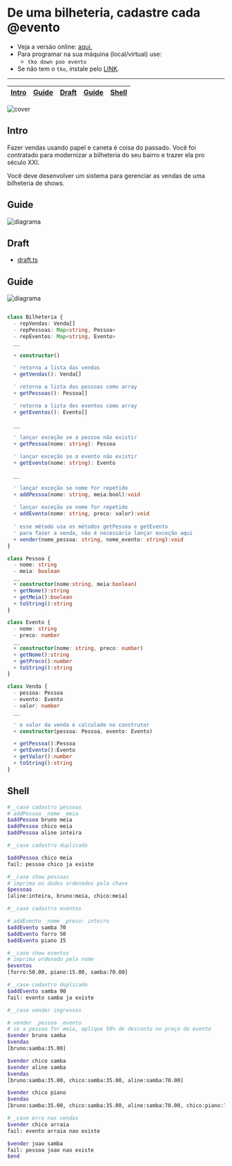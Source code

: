 # De uma bilheteria, cadastre cada @evento

- Veja a versão online: [aqui.](https://github.com/qxcodepoo/arcade/blob/master/base/evento/Readme.md)
- Para programar na sua máquina (local/virtual) use:
  - `tko down poo evento`
- Se não tem o `tko`, instale pelo [LINK](https://github.com/senapk/tko#tko).

---

<!-- toch -->
[Intro](#intro) | [Guide](#guide) | [Draft](#draft) | [Guide](#guide) | [Shell](#shell)
-- | -- | -- | -- | --
<!-- toch -->

![cover](https://raw.githubusercontent.com/qxcodepoo/arcade/master/base/evento/cover.jpg)

## Intro

Fazer vendas usando papel e caneta é coisa do passado. Você foi contratado para modernizar a bilheteria do seu bairro e trazer ela pro século XXI.

Você deve desenvolver um sistema para gerenciar as vendas de uma bilheteria de shows.

## Guide

![diagrama](https://raw.githubusercontent.com/qxcodepoo/arcade/master/base/evento/diagrama.png)

## Draft

- [draft.ts](https://github.com/qxcodepoo/arcade/blob/master/base/evento/.cache/draft.ts)

## Guide

![diagrama](https://raw.githubusercontent.com/qxcodepoo/arcade/master/base/evento/diagrama.png)

<!-- load diagrama.puml fenced=ts:filter -->

```ts

class Bilheteria {
  - repVendas: Venda[]
  - repPessoas: Map<string, Pessoa>
  - repEventos: Map<string, Evento>
  __

  + constructor()    

  ' retorna a lista das vendas
  + getVendas(): Venda[]

  ' retorna a lista das pessoas como array
  + getPessoas(): Pessoa[]

  ' retorna a lista dos eventos como array
  + getEventos(): Evento[]
  
  __

  ' lançar exceção se a pessoa não existir
  + getPessoa(nome: string): Pessoa

  ' lançar exceção se o evento não existir
  + getEvento(nome: string): Evento

  __

  ' lançar exceção se nome for repetido
  + addPessoa(nome: string, meia:bool):void 
  
  ' lançar exceção se nome for repetido
  + addEvento(nome: string, preco: valor):void 
  
  ' esse método usa os métodos getPessoa e getEvento
  ' para fazer a venda, não é necessário lançar exceção aqui
  + vender(nome_pessoa: string, nome_evento: string):void 
}

class Pessoa {
  - nome: string
  - meia: boolean
  __
  + constructor(nome:string, meia:boolean)
  + getNome():string
  + getMeia():boolean
  + toString():string
}

class Evento {
  - nome: string
  - preco: number
  __
  + constructor(nome: string, preco: number)
  + getNome():string
  + getPreco():number
  + toString():string
}

class Venda {
  - pessoa: Pessoa
  - evento: Evento
  - valor: number
  __

  ' o valor da venda é calculado no construtor
  + constructor(pessoa: Pessoa, evento: Evento)

  + getPessoa():Pessoa
  + getEvento():Evento
  + getValor():number
  + toString():string
}

```

<!-- load -->

## Shell

```sh
#__case cadastro pessoas
# addPessoa _nome _meia
$addPessoa bruno meia
$addPessoa chico meia
$addPessoa aline inteira

#__case cadastro duplicado

$addPessoa chico meia
fail: pessoa chico ja existe

#__case show pessoas
# imprima os dados ordenados pela chave
$pessoas
[aline:inteira, bruno:meia, chico:meia]

#__case cadastro eventos

# addEvento _nome _preco: inteiro
$addEvento samba 70
$addEvento forro 50
$addEvento piano 15

#__case show eventos
# imprima ordenado pelo nome
$eventos
[forro:50.00, piano:15.00, samba:70.00]

#__case cadastro duplicado
$addEvento samba 90
fail: evento samba ja existe

#__case vender ingressos

# vender _pessoa _evento
# se a pessoa for meia, aplique 50% de desconto no preço do evento
$vender bruno samba
$vendas
[bruno:samba:35.00]

$vender chico samba
$vender aline samba
$vendas
[bruno:samba:35.00, chico:samba:35.00, aline:samba:70.00]

$vender chico piano
$vendas
[bruno:samba:35.00, chico:samba:35.00, aline:samba:70.00, chico:piano:7.50]

#__case erro nas vendas
$vender chico arraia
fail: evento arraia nao existe

$vender joao samba
fail: pessoa joao nao existe
$end
```
